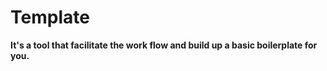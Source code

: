 # Template  
**It's a tool that facilitate the work flow and build up a basic boilerplate for you.**
